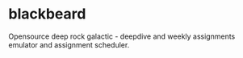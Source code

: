 # blackbeard
Opensource deep rock galactic - deepdive and weekly assignments emulator and assignment scheduler.
